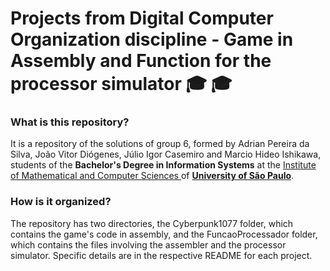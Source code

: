 # Projects from Digital Computer Organization discipline - Game in Assembly and Function for the processor simulator :mortar_board: :mortar_board:

### What is this repository?

It is a repository of the solutions of group 6, formed by Adrian Pereira da Silva, João Vitor Diógenes, Júlio Igor Casemiro and Marcio Hideo Ishikawa, students of the **Bachelor's Degree in Information Systems** at the [Institute of Mathematical and Computer Sciences ](https://www.icmc.usp.br/ "Institute of Mathematical and Computer Science") of **[University of São Paulo](https://www5.usp.br/ "Universidade de São Paulo" )**.

### How is it organized?

The repository has two directories, the Cyberpunk1077 folder, which contains the game's code in assembly, and the FuncaoProcessador folder, which contains the files involving the assembler and the processor simulator.
Specific details are in the respective README for each project.

